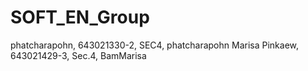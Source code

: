 # SOFT_EN_Group
phatcharapohn, 643021330-2, SEC4, phatcharapohn
Marisa Pinkaew, 643021429-3, Sec.4, BamMarisa
